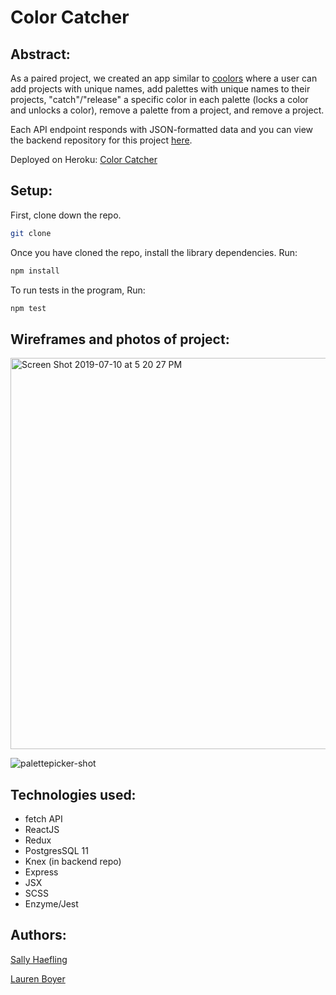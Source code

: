 # Color Catcher

## Abstract:

As a paired project, we created an app similar to [coolors](https://coolors.co/) where a user can add projects with unique names, add palettes with unique names to their projects, "catch"/"release" a specific color in each palette (locks a color and unlocks a color), remove a palette from a project, and remove a project. 

Each API endpoint responds with JSON-formatted data and you can view the backend repository for this project [here](https://github.com/lboyer4/color-catcher-backend).

Deployed on Heroku: [Color Catcher](https://color-catcher.herokuapp.com/)


## Setup:

First, clone down the repo.

```bash
git clone 
```

Once you have cloned the repo, install the library dependencies. Run:

```bash
npm install
```

To run tests in the program, Run:
```bash
npm test
```

## Wireframes and photos of project:

<img width="626" alt="Screen Shot 2019-07-10 at 5 20 27 PM" src="https://user-images.githubusercontent.com/40863560/61019084-2a145000-a356-11e9-897b-6204591e75fa.png">

![palettepicker-shot](https://user-images.githubusercontent.com/40863560/61022339-ab71df80-a362-11e9-8aa4-9c00301a5065.png)

## Technologies used:

* fetch API
* ReactJS 
* Redux 
* PostgresSQL 11 
* Knex (in backend repo)
* Express
* JSX 
* SCSS
* Enzyme/Jest

## Authors:

[Sally Haefling](https://github.com/SallyHaefling)

[Lauren Boyer](https://github.com/lboyer4)
